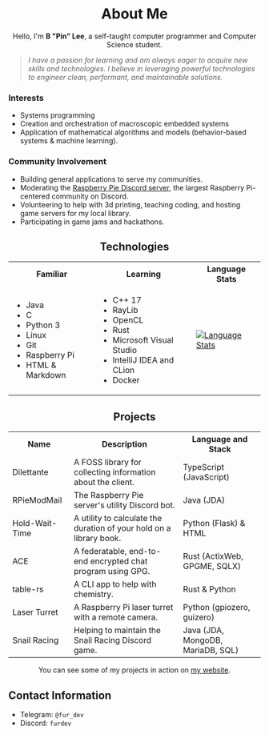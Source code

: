 <h1 align="center">About Me</h1>

<p align="center">Hello, I'm <b>B "Pin" Lee</b>, a self-taught computer programmer and Computer Science student.</p>

<blockquote><i>
I have a passion for learning and am always eager to acquire new skills and technologies. 
I believe in leveraging powerful technologies to engineer clean, performant, and maintainable solutions.
</blockquote></i>

<h3>Interests</h3>

- Systems programming
- Creation and orchestration of macroscopic embedded systems
- Application of mathematical algorithms and models (behavior-based systems & machine learning).

<h3>Community Involvement</h3>

- Building general applications to serve my communities.
- Moderating the [Raspberry Pie Discord server](https://discord.gg/HRPsqw3bpF), the largest Raspberry Pi-centered community on Discord. 
- Volunteering to help with 3d printing, teaching coding, and hosting game servers for my local library.
- Participating in game jams and hackathons.

<h2 align="center">Technologies</h2>

<table align="center">
<tr><th>Familiar</th><th>Learning</th><th>Language Stats</th></tr>
<tr><td>

- Java
- C
- Python 3
- Linux
- Git
- Raspberry Pi
- HTML & Markdown
</td><td>

- C++ 17
- RayLib
- OpenCL
- Rust
- Microsoft Visual Studio
- IntelliJ IDEA and CLion
- Docker
</td><td>

[![Language Stats](https://github-readme-stats-git-masterrstaa-rickstaa.vercel.app/api/top-langs/?username=pin-lee&theme=nord&hide_title=true)](https://github.com/anuraghazra/github-readme-stats)
</td></tr></table>

<h2 align="center">Projects</h2>

<table align="center">
<tr><th>Name</th><th>Description</th><th>Language and Stack</th></tr>
<tr><td>Dilettante</td><td>A FOSS library for collecting information about the client.</td><td>TypeScript (JavaScript)</tr>
<tr><td>RPieModMail</td><td>The Raspberry Pie server's utility Discord bot.</td><td>Java (JDA)</tr>
<tr><td>Hold-Wait-Time</td><td>A utility to calculate the duration of your hold on a library book.</td><td>Python (Flask) & HTML</tr>
<tr><td>ACE</td><td>A federatable, end-to-end encrypted chat program using GPG.</td><td>Rust (ActixWeb, GPGME, SQLX)</tr>
<tr><td>table-rs</td><td>A CLI app to help with chemistry.</td><td>Rust & Python</tr>
<tr><td>Laser Turret</td><td>A Raspberry Pi laser turret with a remote camera.</td><td>Python (gpiozero, guizero)</tr>
<tr><td>Snail Racing</td><td>Helping to maintain the Snail Racing Discord game.</td><td>Java (JDA, MongoDB, MariaDB, SQL)</tr>
</table>

<p align="center">You can see some of my projects in action on <a href="https://furdev.net/">my website</a>.</p>

## Contact Information
- Telegram: `@fur_dev`
- Discord: `furdev`
